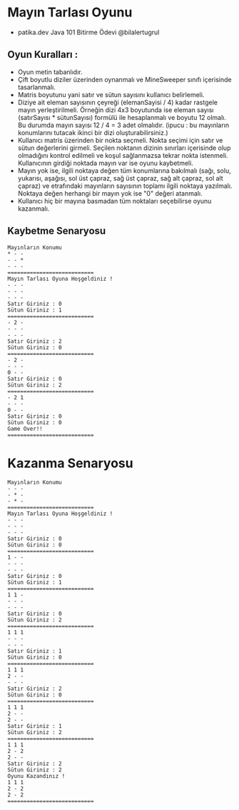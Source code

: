 # Mayın Tarlası Oyunu
- patika.dev Java 101 Bitirme Ödevi @bilalertugrul
## Oyun Kuralları :
- Oyun metin tabanlıdır.
- Çift boyutlu diziler üzerinden oynanmalı ve MineSweeper sınıfı içerisinde tasarlanmalı.
- Matris boyutunu yani satır ve sütun sayısını kullanıcı belirlemeli.
- Diziye ait eleman sayısının çeyreği (elemanSayisi / 4) kadar rastgele mayın yerleştirilmeli. Örneğin dizi 4x3 boyutunda ise eleman sayısı (satırSayısı * sütunSayısı) formülü ile hesaplanmalı ve boyutu 12 olmalı. Bu durumda mayın sayısı 12 / 4 = 3 adet olmalıdır. (ipucu : bu mayınların konumlarını tutacak ikinci bir dizi oluşturabilirsiniz.)
- Kullanıcı matris üzerinden bir nokta seçmeli. Nokta seçimi için satır ve sütun değerlerini girmeli.
Seçilen noktanın dizinin sınırları içerisinde olup olmadığını kontrol edilmeli ve koşul sağlanmazsa tekrar nokta istenmeli.
Kullanıcının girdiği noktada mayın var ise oyunu kaybetmeli.
- Mayın yok ise, ilgili noktaya değen tüm konumlarına bakılmalı (sağı, solu, yukarısı, aşağısı, sol üst çapraz, sağ üst çapraz, sağ alt çapraz, sol alt çapraz) ve etrafındaki mayınların sayısının toplamı ilgili noktaya yazılmalı. Noktaya değen herhangi bir mayın yok ise "0" değeri atanmalı.
- Kullanıcı hiç bir mayına basmadan tüm noktaları seçebilirse oyunu kazanmalı.

## Kaybetme Senaryosu

``````
Mayınların Konumu
* - -
- - *
- - -
===========================
Mayın Tarlası Oyuna Hoşgeldiniz !
- - - 
- - - 
- - -
Satır Giriniz : 0
Sütun Giriniz : 1
===========================
- 2 -
- - -
- - -
Satır Giriniz : 2
Sütun Giriniz : 0
===========================
- 2 -
- - -
0 - -
Satır Giriniz : 0
Sütun Giriniz : 2
===========================
- 2 1
- - -
0 - -
Satır Giriniz : 0
Sütun Giriniz : 0
Game Over!!
===========================
``````
# Kazanma Senaryosu

``````
Mayınların Konumu
- - -
- * - 
- * - 
=========================== 
Mayın Tarlası Oyuna Hoşgeldiniz ! 
- - - 
- - - 
- - - 
Satır Giriniz : 0 
Sütun Giriniz : 0 
=========================== 
1 - - 
- - - 
- - - 
Satır Giriniz : 0 
Sütun Giriniz : 1 
=========================== 
1 1 - 
- - - 
- - - 
Satır Giriniz : 0 
Sütun Giriniz : 2 
=========================== 
1 1 1 
- - - 
- - - 
Satır Giriniz : 1 
Sütun Giriniz : 0 
=========================== 
1 1 1 
2 - - 
- - - 
Satır Giriniz : 2 
Sütun Giriniz : 0 
=========================== 
1 1 1 
2 - - 
2 - - 
Satır Giriniz : 1 
Sütun Giriniz : 2 
=========================== 
1 1 1 
2 - 2 
2 - - 
Satır Giriniz : 2 
Sütun Giriniz : 2 
Oyunu Kazandınız ! 
1 1 1 
2 - 2 
2 - 2 
===========================
``````
